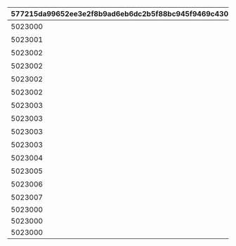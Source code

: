 |577215da99652ee3e2f8b9ad6eb6dc2b5f88bc945f9469c430211642087635cf|667faea8e80829ad39a51209a49b7afa13394fb82f83d0dd28852c764d663189|204d7d8cb1f7232dd6dba95998a815fe5ddc9592163702f19496a6acc024989d|5974d024b6aa666891ee9b8135b41ab74e56421ec4e24c52c5ce2aee12734648|08571e7e20c2213e34a2abb609ec5903de9fe4abf7f53df991e7d68b1c453bc3|5b149039c290c2f130c0cf9c622917a66eed61fc6c94cd87082fb20a371e747c|4a313517fe179e399c61c91035e2011d71c32dc7e520f5e71b528374b37f895e|5f378e8b40279bedd4458db0115fa0ff5475c0a7f5d9348f9924cb8f3bc874a0|
| --- | --- | --- | --- | --- | --- | --- | --- |
|5023000|2030/01/01 1:00:00|1|どうしてこんな\nことに……？|0|0|1|2020/08/16 5:00:00|
|5023001|2030/01/01 1:00:00|2|ごきげんようが\n言えなくて|0|0|2|2020/08/16 5:00:00|
|5023002|2030/01/01 1:00:00|3|やっちゃった！|0|0|3|2020/08/16 5:00:00|
|5023002|2030/01/01 1:00:00|4|ユニさんは\nこんな人|0|0|4|2020/08/17 5:00:00|
|5023002|2030/01/01 1:00:00|5|クロエさんは\nこんな人|0|0|5|2020/08/17 5:00:00|
|5023002|2030/01/01 1:00:00|6|チエルさんは\nこんな人|0|0|6|2020/08/17 5:00:00|
|5023003|2030/01/01 1:00:00|7|知的な\nユニさん|0|0|7|2020/08/18 5:00:00|
|5023003|2030/01/01 1:00:00|8|優しい\nクロエさん|0|0|8|2020/08/18 5:00:00|
|5023003|2030/01/01 1:00:00|9|憧れの\nチエルさん|0|0|9|2020/08/18 5:00:00|
|5023003|2030/01/01 1:00:00|10|特別講座の\n練習|0|0|10|2020/08/19 5:00:00|
|5023004|2030/01/01 1:00:00|11|いよいよ\n特別講座|0|0|11|2020/08/19 5:00:00|
|5023005|2030/01/01 1:00:00|12|さすがBB団の\n団長さん！|0|0|12|2020/08/19 5:00:00|
|5023006|2030/01/01 1:00:00|13|マンドラゴラで\nパニック|0|0|13|2020/08/19 5:00:00|
|5023007|2030/01/01 1:00:00|14|最終日|0|0|14|2020/08/23 5:00:00|
|5023000|2030/01/01 1:00:00|15||0|1|0|2020/08/23 21:00:00|
|5023000|2030/01/01 1:00:00|16||0|1|0|2020/08/23 21:00:00|
|5023000|2030/01/01 1:00:00|17||0|1|0|2020/08/23 21:00:00|